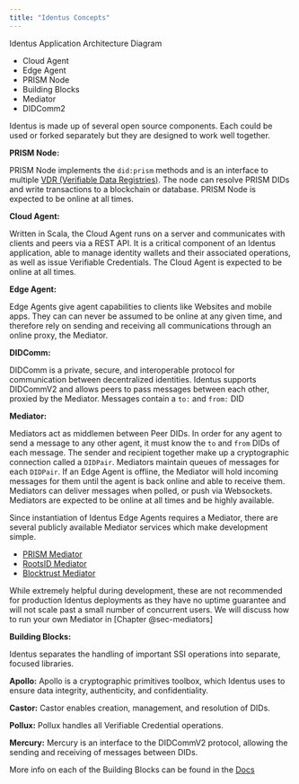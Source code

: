 ```yaml
---
title: "Identus Concepts"
---
```


Identus Application Architecture Diagram

- Cloud Agent
- Edge Agent
- PRISM Node
- Building Blocks
- Mediator
- DIDComm2


Identus is made up of several open source components.  Each could be used or forked separately but they are designed to work well together.

**PRISM Node:**

PRISM Node implements the `did:prism` methods and is an interface to multiple [VDR (Verifiable Data Registries)](../glossary.md#vdr).  The node can resolve PRISM DIDs and write transactions to a blockchain or database. PRISM Node is expected to be online at all times.

**Cloud Agent:**

Written in Scala, the Cloud Agent runs on a server and communicates with clients and peers via a REST API.  It is a critical component of an Identus application, able to manage identity wallets and their associated operations, as well as issue Verifiable Credentials.  The Cloud Agent is expected to be online at all times.

**Edge Agent:**

Edge Agents give agent capabilities to clients like Websites and mobile apps.  They can can never be assumed to be online at any given time, and therefore rely on sending and receiving all communications through an online proxy, the Mediator.

**DIDComm:**

DIDComm is a private, secure, and interoperable protocol for communication between decentralized identities. 
Identus supports DIDCommV2 and allows peers to pass messages between each other, proxied by the Mediator. Messages contain a `to:` and `from:` DID

**Mediator:**

Mediators act as middlemen between Peer DIDs.  In order for any agent to send a message to any other agent, it must know the `to` and `from` DIDs of each message. The sender and recipient together make up a cryptographic connection called a `DIDPair`.  Mediators maintain queues of messages for each `DIDPair`. If an Edge Agent is offline, the Mediator will hold incoming messages for them until the agent is back online and able to receive them. Mediators can deliver messages when polled, or push via Websockets. Mediators are expected to be online at all times and be highly available.

Since instantiation of Identus Edge Agents requires a Mediator, there are several publicly available Mediator services which make development simple.  

- [PRISM Mediator](https://github.com/input-output-hk/atala-prism-mediator)
- [RootsID Mediator](https://github.com/roots-id/didcomm-mediator)
- [Blocktrust Mediator](https://github.com/bsandmann/blocktrust.Mediator)

While extremely helpful during development, these are not recommended for production Identus deployments as they have no uptime guarantee and will not scale past a small number of concurrent users.  We will discuss how to run your own Mediator in [Chapter @sec-mediators]

**Building Blocks:**

Identus separates the handling of important SSI operations into separate, focused libraries.

**Apollo:**
Apollo is a cryptographic primitives toolbox, which Identus uses to ensure data integrity, authenticity, and confidentiality. 

**Castor:**
Castor enables creation, management, and resolution of DIDs.

**Pollux:**
Pollux handles all Verifiable Credential operations.  

**Mercury:**
Mercury is an interface to the DIDCommV2 protocol, allowing the sending and receiving of messages between DIDs.

More info on each of the Building Blocks can be found in the [Docs](https://docs.atalaprism.io/docs/atala-prism/prism-cloud-agent/building-blocks)
